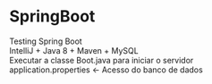# SpringBoot
Testing Spring Boot <br/>
IntelliJ + Java 8 + Maven + MySQL<br/>
Executar a classe Boot.java para iniciar o servidor<br/>
application.properties <- Acesso do banco de dados

